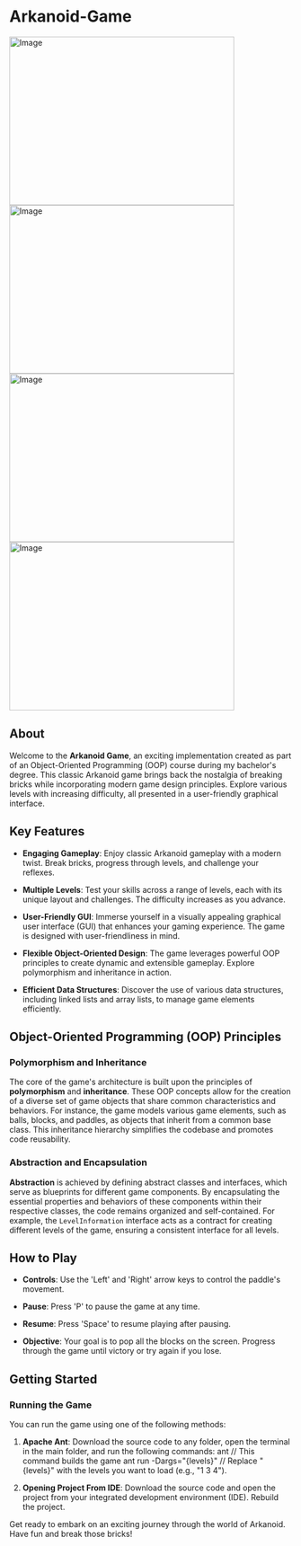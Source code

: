 # Arkanoid-Game

<img src="https://i.postimg.cc/59qpDGyX/1.png" alt="Image" width="400" height="300">
<img src="https://i.postimg.cc/J0vbjbKB/2.png" alt="Image" width="400" height="300">
<img src="https://i.postimg.cc/c4xTWmtX/3.png" alt="Image" width="400" height="300">
<img src="https://i.postimg.cc/y8WPg8PR/4.png" alt="Image" width="400" height="300">


## About

Welcome to the **Arkanoid Game**, an exciting implementation created as part of an Object-Oriented Programming (OOP) course during my bachelor's degree. This classic Arkanoid game brings back the nostalgia of breaking bricks while incorporating modern game design principles. Explore various levels with increasing difficulty, all presented in a user-friendly graphical interface.

## Key Features

- **Engaging Gameplay**: Enjoy classic Arkanoid gameplay with a modern twist. Break bricks, progress through levels, and challenge your reflexes.

- **Multiple Levels**: Test your skills across a range of levels, each with its unique layout and challenges. The difficulty increases as you advance.

- **User-Friendly GUI**: Immerse yourself in a visually appealing graphical user interface (GUI) that enhances your gaming experience. The game is designed with user-friendliness in mind.

- **Flexible Object-Oriented Design**: The game leverages powerful OOP principles to create dynamic and extensible gameplay. Explore polymorphism and inheritance in action.

- **Efficient Data Structures**: Discover the use of various data structures, including linked lists and array lists, to manage game elements efficiently.

## Object-Oriented Programming (OOP) Principles

### Polymorphism and Inheritance

The core of the game's architecture is built upon the principles of **polymorphism** and **inheritance**. These OOP concepts allow for the creation of a diverse set of game objects that share common characteristics and behaviors. For instance, the game models various game elements, such as balls, blocks, and paddles, as objects that inherit from a common base class. This inheritance hierarchy simplifies the codebase and promotes code reusability.

### Abstraction and Encapsulation

**Abstraction** is achieved by defining abstract classes and interfaces, which serve as blueprints for different game components. By encapsulating the essential properties and behaviors of these components within their respective classes, the code remains organized and self-contained. For example, the `LevelInformation` interface acts as a contract for creating different levels of the game, ensuring a consistent interface for all levels.

## How to Play

- **Controls**: Use the 'Left' and 'Right' arrow keys to control the paddle's movement.

- **Pause**: Press 'P' to pause the game at any time.

- **Resume**: Press 'Space' to resume playing after pausing.

- **Objective**: Your goal is to pop all the blocks on the screen. Progress through the game until victory or try again if you lose.

## Getting Started

### Running the Game

You can run the game using one of the following methods:

1. **Apache Ant**: Download the source code to any folder, open the terminal in the main folder, and run the following commands:
ant // This command builds the game
ant run -Dargs="{levels}" // Replace "{levels}" with the levels you want to load (e.g., "1 3 4").

2. **Opening Project From IDE**: Download the source code and open the project from your integrated development environment (IDE). Rebuild the project.

Get ready to embark on an exciting journey through the world of Arkanoid. Have fun and break those bricks!
